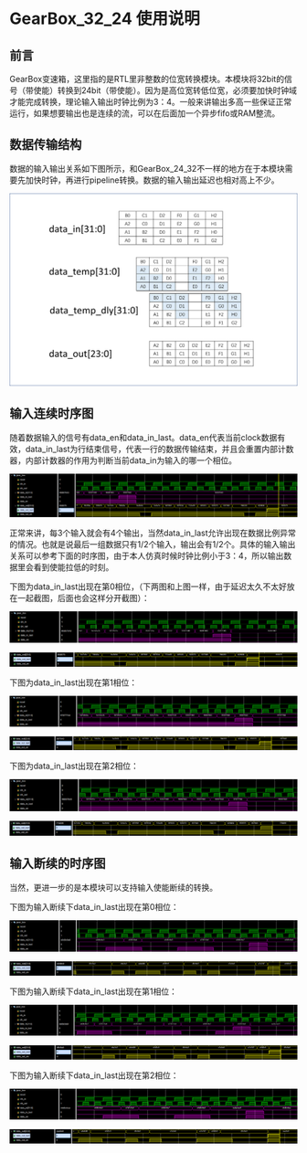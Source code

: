 # GearBox_32_24 使用说明

## 前言

GearBox变速箱，这里指的是RTL里非整数的位宽转换模块。本模块将32bit的信号（带使能）转换到24bit（带使能）。因为是高位宽转低位宽，必须要加快时钟域才能完成转换，理论输入输出时钟比例为3：4。一般来讲输出多高一些保证正常运行，如果想要输出也是连续的流，可以在后面加一个异步fifo或RAM整流。

## 数据传输结构

数据的输入输出关系如下图所示，和GearBox_24_32不一样的地方在于本模块需要先加快时钟，再进行pipeline转换。数据的输入输出延迟也相对高上不少。

![structure](GearBox_32_24使用说明.assets/structure.png)

## 输入连续时序图

随着数据输入的信号有data_en和data_in_last。data_en代表当前clock数据有效，data_in_last为行结束信号，代表一行的数据传输结束，并且会重置内部计数器，内部计数器的作用为判断当前data_in为输入的哪一个相位。

![002](GearBox_32_24使用说明.assets/002.PNG)

正常来讲，每3个输入就会有4个输出，当然data_in_last允许出现在数据比例异常的情况。也就是说最后一组数据只有1/2个输入，输出会有1/2个。具体的输入输出关系可以参考下面的时序图，由于本人仿真时候时钟比例小于3：4，所以输出数据里会看到使能拉低的时刻。

下图为data_in_last出现在第0相位，（下两图和上图一样，由于延迟太久不太好放在一起截图，后面也会这样分开截图）：

![000](GearBox_32_24使用说明.assets/000.PNG)

![001](GearBox_32_24使用说明.assets/001.PNG)

下图为data_in_last出现在第1相位：

![010](GearBox_32_24使用说明.assets/010.PNG)

![011](GearBox_32_24使用说明.assets/011.PNG)

下图为data_in_last出现在第2相位：

![020](GearBox_32_24使用说明.assets/020.PNG)

![021](GearBox_32_24使用说明.assets/021.PNG)

## 输入断续的时序图

当然，更进一步的是本模块可以支持输入使能断续的转换。

下图为输入断续下data_in_last出现在第0相位：

![100](GearBox_32_24使用说明.assets/100.PNG)

![101](GearBox_32_24使用说明.assets/101.PNG)

下图为输入断续下data_in_last出现在第1相位：

![110](GearBox_32_24使用说明.assets/110.PNG)

![111](GearBox_32_24使用说明.assets/111.PNG)

下图为输入断续下data_in_last出现在第2相位：

![120](GearBox_32_24使用说明.assets/120.PNG)

![121](GearBox_32_24使用说明.assets/121.PNG)

